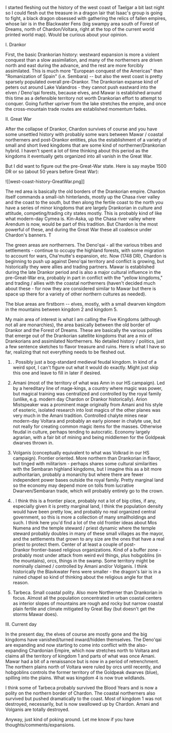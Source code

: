 I started fleshing out the history of the west coast of Taelgar a bit last night so I could flesh out the treasure in a dragon lair that Isaac's group is going to fight, a black dragon obsessed with gathering the relics of fallen empires, whose lair is in the Blackwater Fens (big swampy area south of Forest of Dreams, north of Chardon/Voltara, right at the top of the current world printed world map). Would be curious about your opinion.


I. Drankor

First, the basic Drankorian history: westward expansion is more a violent conquest than a slow assimilation, and many of the northerners are driven north and east during the advance, and the rest are more forcibly assimilated. This is much more "European conquest of the Americas" than "Romanization of Spain" (i.e. Sembara) -- but also the west coast is pretty sparsely populated overall pre-Drankor. The Drankorian expanse kind of peters out around Lake Valandros - they cannot push eastward into the elven / Deno'qai forests, because elves, and Mawar is established around this time as a defensible territory not worth Drankorian effort to attempt to conquer. Going further upriver from the lake stretches the empire, and once the cross-mountain trade routes are established momentum fades.

  

II. Great War

After the collapse of Drankor, Chardon survives of course and you have some unsettled history with probably some wars between Mawar / coastal northerners and post-Drankor entities, plus the establishment of a variety of small and short lived kingdoms that are some kind of northerner/Drankorian hybrid. I haven't spent a lot of time thinking about this period as the kingdoms it eventually gets organized into all vanish in the Great War. 

  

But I did want to figure out the pre-Great-War state. Here is say maybe 1500 DR or so (about 50 years before Great War): 

  ![[west-coast-history-GreatWar.png]]

The red area is basically the old borders of the Drankorian empire. Chardon itself commands a small-ish hinterlands, mostly up the Chasa river valley and the coast to the south, but then along the fertile coast to the north you have a series of minor kingdoms that are largely Drankorian in culture and attitude, competing/trading city states mostly. This is probably kind of like what modern-day Cymea is. Kin-Aska, up the Chasa river valley where Arendum is now, would be part of this tradition. But Chardon is the most powerful of these, and during the Great War these all coalesce under Chardon's banners. T

  

The green areas are northerners. The Deno'qai - all the various tribes and settlements - continue to occupy the highland forests, with some migration to account for wars, Cha'mutte's expansion, etc. Now (1748 DR), Chardon is beginning to push up against Deno'qai territory and conflict is growing, but historically they were allies and trading partners. Mawar is established during the late Drankor period and is also a major cultural influence in the pre-Great-War era, probably in part in conflict with the "yellow kingdoms," and trading / allies with the coastal northerners (haven't decided much about these - for now they are considered similar to Mawar but there is space up there for a variety of other northern cultures as needed). 

  

The blue areas are firstborn -- elves, mostly, with a small dwarven kingdom in the mountains between kingdom 2 and kingdom 5. 

  

My main area of interest is what I am calling the Five Kingdoms (although not all are monarchies), the area basically between the old border of Drankor and the Forest of Dreams. These are basically the various polities that emerge out of the Drankorian satellite kingdoms that are a mix of Drankorians and assimilated Northerners. No detailed history / politics, just a few sentence sketches to flavor treasure and ruins. Here is what I have so far, realizing that not everything needs to be fleshed out. 

  

1. <NEED A NAME>. Possibly just a bog-standard medieval feudal kingdom. In kind of a weird spot, I can't figure out what it would do exactly. Might just skip this one and leave to fill in later if desired.

  

2. Amani (most of the territory of what was Amn in our HS campaign). Led by a hereditary line of mage-kings, a country where magic was power, but magical training was centralized and controlled by the royal family (unlike, e.g. modern day Chardon or Drankor historically). Arion Mistspeaker was a prominent mage originally from Amani and his style of esoteric, isolated research into lost magics of the other planes was very much in the Amani tradition. Controlled chalyte mines near modern-day Voltara and probably an early pioneer in chalyte use, but not really for creating common magic items for the masses. Otherwise feudal in culture, perhaps tending to autocratic. Economy largely agrarian, with a fair bit of mining and being middlemen for the Goldpeak dwarves thrown in. 

  

3. Volganis (conceptually equivalent to what was Volkrad in our HS campaign). Frontier oriented. More northern than Drankorian in flavor, but tinged with militarism - perhaps shares some cultural similarities with the Sembaran highland kingdoms, but I imagine this as a bit more authoritarian, probably a monarchy but where there are fewer independent power bases outside the royal family. Pretty marginal land so the economy may depend more on tolls from lucrative Dwarven/Sembaran trade, which will probably entirely go to the crown. 

  

4. <NEED A NAME>. I think this is a frontier place, probably not a lot of big cities, if any, especially given it is pretty marginal land, I think the population density would have been pretty low, and probably no real organized central government, so this is more a collection of many smallholdings and such. I think here you'd find a lot of the old frontier ideas about Mos Numena and the temple steward / priest dynamic where the temple steward probably doubles in many of these small villages as the mayor, and the settlements that grown to any size are the ones that have a real priest to protect them. Center of at least a couple of post-Drankor frontier-based religious organizations. Kind of a buffer zone - probably most under attack from weird evil things, plus hobgoblins (in the mountains), orcs, things in the swamp. Some territory might be nominally claimed / controlled by Amani and/or Volganis. I think historically the Blavkwater Fens were smaller - the dragon's lair is in a ruined chapel so kind of thinking about the religious angle for that reason. 

  

5. Tarbeca. Small coastal polity. Also more Northerner than Drankorian in focus. Almost all the population concentrated in urban coastal centers as interior slopes of mountains are rough and rocky but narrow coastal plain fertile and climate mitigated by Great Bay (but doesn't get the storms Mawar does).

  

III. Current day  

  

In the present day, the elves of course are mostly gone and the big kingdoms have vanished/turned inward/hidden themselves. The Deno'qai are expanding and now starting to come into conflict with the also-expanding Chardonian Empire, which now stretches north to Voltara and claims all the territory of kingdom 1 and parts of what was once Amani. Mawar had a bit of a renaissance but is now in a period of retrenchment. The northern plains north of Voltara were ruled by orcs until recently, and hobgoblins controls the former territory of the Goldpeak dwarves (blue), spilling into the plains. What was kingdom 4 is now true wildlands. 

  

I think some of Tarbeca probably survived the Blood Years and is now a polity on the northern border of Chardon. The coastal northerners also survived but pushed dramatically to the coast. Most of kingdom 1 was not destroyed, necessarily, but is now swallowed up by Chardon. Amani and Volganis are totally destroyed. 

  

Anyway, just kind of poking around. Let me know if you have thoughts/comments/expansions.